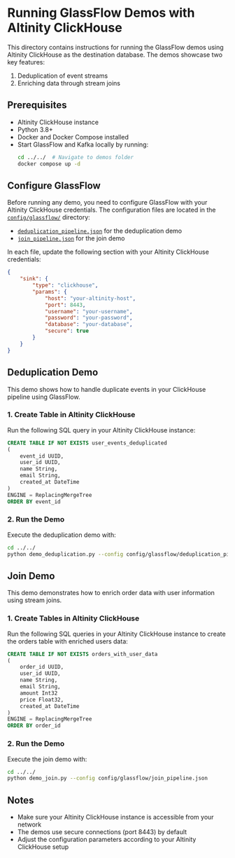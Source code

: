 # Running GlassFlow Demos with Altinity ClickHouse

This directory contains instructions for running the GlassFlow demos using Altinity ClickHouse as the destination database. The demos showcase two key features:
1. Deduplication of event streams
2. Enriching data through stream joins

## Prerequisites

- Altinity ClickHouse instance
- Python 3.8+
- Docker and Docker Compose installed
- Start GlassFlow and Kafka locally by running:
  ```bash
  cd ../../  # Navigate to demos folder
  docker compose up -d
  ```

## Configure GlassFlow

Before running any demo, you need to configure GlassFlow with your Altinity ClickHouse credentials. The configuration files are located in the [`config/glassflow/`](../../config/glassflow/) directory:

- [`deduplication_pipeline.json`](../../config/glassflow/deduplication_pipeline.json#L56) for the deduplication demo
- [`join_pipeline.json`](../../config/glassflow/join_pipeline.json#L102) for the join demo

In each file, update the following section with your Altinity ClickHouse credentials:

```json
{
    "sink": {
        "type": "clickhouse",
        "params": {
            "host": "your-altinity-host",
            "port": 8443,
            "username": "your-username",
            "password": "your-password",
            "database": "your-database",
            "secure": true
        }
    }
}
```

## Deduplication Demo

This demo shows how to handle duplicate events in your ClickHouse pipeline using GlassFlow.

### 1. Create Table in Altinity ClickHouse

Run the following SQL query in your Altinity ClickHouse instance:

```sql
CREATE TABLE IF NOT EXISTS user_events_deduplicated
(
    event_id UUID, 
    user_id UUID, 
    name String, 
    email String, 
    created_at DateTime
) 
ENGINE = ReplacingMergeTree
ORDER BY event_id
```

### 2. Run the Demo

Execute the deduplication demo with:

```bash
cd ../../
python demo_deduplication.py --config config/glassflow/deduplication_pipeline.json
```

## Join Demo

This demo demonstrates how to enrich order data with user information using stream joins.

### 1. Create Tables in Altinity ClickHouse

Run the following SQL queries in your Altinity ClickHouse instance to create the orders table with enriched users data:

```sql
CREATE TABLE IF NOT EXISTS orders_with_user_data 
(
    order_id UUID, 
    user_id UUID, 
    name String, 
    email String, 
    amount Int32
    price Float32, 
    created_at DateTime
) 
ENGINE = ReplacingMergeTree
ORDER BY order_id
```

### 2. Run the Demo

Execute the join demo with:

```bash
cd ../../
python demo_join.py --config config/glassflow/join_pipeline.json
```

## Notes

- Make sure your Altinity ClickHouse instance is accessible from your network
- The demos use secure connections (port 8443) by default
- Adjust the configuration parameters according to your Altinity ClickHouse setup

